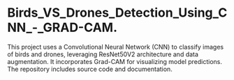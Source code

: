 # Birds_VS_Drones_Detection_Using_CNN_-_GRAD-CAM.
This project uses a Convolutional Neural Network (CNN) to classify images of birds and drones, leveraging ResNet50V2 architecture and data augmentation. It incorporates Grad-CAM for visualizing model predictions. The repository includes source code and documentation.
